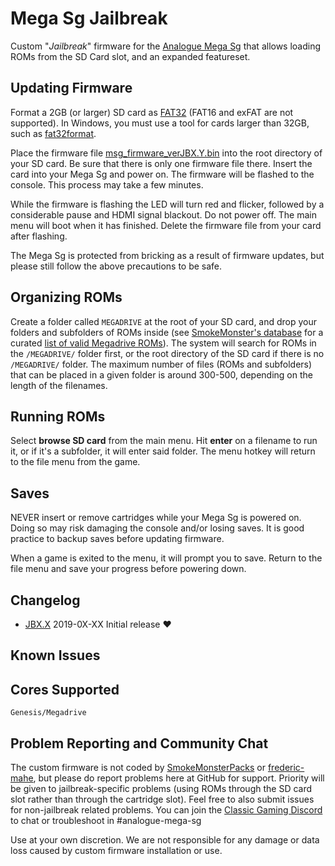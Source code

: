 # Mega Sg Jailbreak

Custom "*Jailbreak*" firmware for the [Analogue Mega
Sg](https://www.analogue.co/pages/mega-sg/) that allows loading 
ROMs from the SD Card slot, and an expanded featureset.

## Updating Firmware

Format a 2GB (or larger) SD card as
[FAT32](https://en.wikipedia.org/wiki/FAT32) (FAT16 and exFAT are not
supported). In Windows, you must use a tool for cards larger than
32GB, such as
[fat32format](http://www.ridgecrop.demon.co.uk/index.htm?guiformat.htm).

Place the firmware file
[msg_firmware_verJBX.Y.bin](https://github.com/SmokeMonsterPacks/Mega-Sg-Jailbreak/releases/download/)
into the root directory of your SD card.  Be sure that there is only
one firmware file there.  Insert the card into your Mega Sg and power
on. The firmware will be flashed to the console. This process may take
a few minutes.

While the firmware is flashing the LED will turn red and flicker,
followed by a considerable pause and HDMI signal blackout.  Do not
power off.  The main menu will boot when it has finished. Delete the
firmware file from your card after flashing.

The Mega Sg is protected from bricking as a result of firmware
updates, but please still follow the above precautions to be safe.

## Organizing ROMs

Create a folder called `MEGADRIVE` at the root of your SD card, and
drop your folders and subfolders of ROMs inside (see [SmokeMonster's
database](https://github.com/SmokeMonsterPacks/EverDrive-Packs-Lists-Database)
for a curated [list of valid Megadrive
ROMs](https://github.com/SmokeMonsterPacks/EverDrive-Packs-Lists-Database/blob/master/EverDrive%20Pack%20SMDBs/Mega%20EverDrive%20SMDB.txt)).
The system will search for ROMs in the `/MEGADRIVE/` folder first, or
the root directory of the SD card if there is no `/MEGADRIVE/` folder.
The maximum number of files (ROMs and subfolders) that can be placed
in a given folder is around 300-500, depending on the length of the
filenames.

## Running ROMs

Select **browse SD card** from the main menu.  Hit **enter** on a
filename to run it, or if it's a subfolder, it will enter said folder.
The menu hotkey will return to the file menu from the game.

## Saves

NEVER insert or remove cartridges while your Mega Sg is powered
on. Doing so may risk damaging the console and/or losing saves. It is
good practice to backup saves before updating firmware.

When a game is exited to the menu, it will prompt you to save. Return
to the file menu and save your progress before powering down.


## Changelog
- [JBX.X](https://github.com/SmokeMonsterPacks/Super-NT-Jailbreak/releases/download/v6.4/snt_firmware_verJB6.4.bin) 2019-0X-XX Initial release :heart:

## Known Issues


## Cores Supported

`Genesis/Megadrive`

## Problem Reporting and Community Chat

The custom firmware is not coded by
[SmokeMonsterPacks](https://github.com/SmokeMonsterPacks) or
[frederic-mahe](https://github.com/frederic-mahe), but please do
report problems here at GitHub for support. Priority will be given to
jailbreak-specific problems (using ROMs through the SD card slot
rather than through the cartridge slot). Feel free to also submit issues 
for non-jailbreak related problems. You can join the [Classic Gaming
Discord](https://discord.gg/EX57xnF) to chat or troubleshoot 
in #analogue-mega-sg

Use at your own discretion. We are not responsible for any damage or
data loss caused by custom firmware installation or use.
